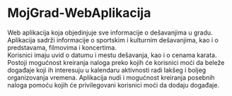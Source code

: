 # MojGrad-WebAplikacija

Web aplikacija koja objedinjuje sve informacije o dešavanjima u gradu. 
Aplikacija sadrži informacije o sportskim i kulturnim dešavanjima, kao i o predstavama, filmovima i koncertima.  
Korisnici imaju uvid o datumu i mestu dešavanja, kao i o cenama karata. 
Postoji mogućnost kreiranja naloga preko kojih će korisnici moći da beleže događaje koji ih interesuju u kalendaru aktivnosti 
radi lakšeg i boljeg organizovanja vremena. 
Aplikacija nudi i mogućnost kreiranja posebnih naloga pomoću kojih će privilegovani korisnici moći da dodaju događaje.
